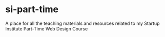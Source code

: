 # si-part-time
A place for all the teaching materials and resources related to my Startup Institute Part-Time Web Design Course
